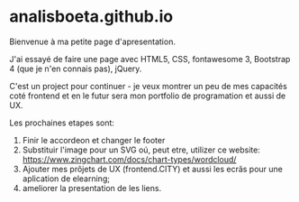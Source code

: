 # analisboeta.github.io
Bienvenue à ma petite page d'apresentation. 

J'ai essayé de faire une page avec HTML5, CSS, fontawesome 3, Bootstrap 4 (que je n'en connais pas), jQuery. 

C'est un project pour continuer - je veux montrer un peu de mes capacités coté frontend et en le futur sera mon portfolio de programation et aussi de UX. 

Les prochaines etapes sont: 

1) Finir le accordeon et changer le footer
2) Substituir l'image pour un SVG oú, peut etre, utilizer ce website: https://www.zingchart.com/docs/chart-types/wordcloud/ 
3) Ajouter mes prôjets de UX (frontend.CITY) et aussi les ecrãs pour une aplication de elearning; 
4) ameliorer la presentation de les liens.

